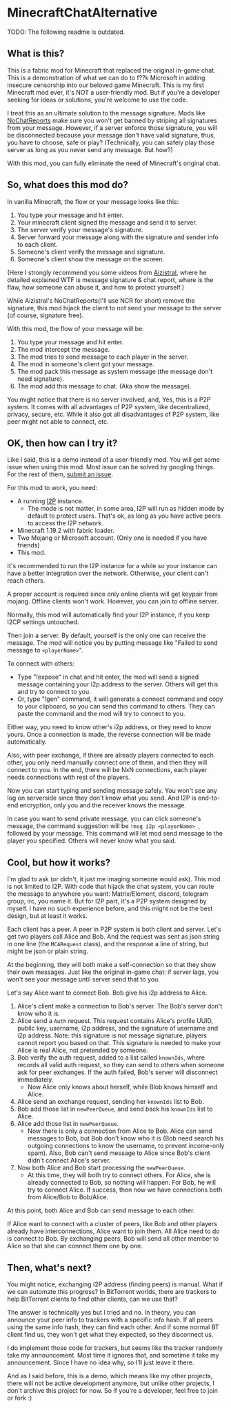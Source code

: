 # MinecraftChatAlternative

TODO: The following readme is outdated.

## What is this?

This is a fabric mod for Minecraft that replaced the original in-game chat. This is a demonstration of what we can do to f??k Microsoft in adding insecure censorship into our beloved game Minecraft. This is my first Minecraft mod ever, it's NOT a user-friendly mod. But if you're a developer seeking for ideas or solutions, you're welcome to use the code.

I treat this as an ultimate solution to the message signature. Mods like [NoChatReports](https://github.com/Aizistral-Studios/No-Chat-Reports) make sure you won't get banned by striping all signatures from your message. However, if a server enforce those signature, you will be disconnected because your message don't have valid signature, thus, you have to choose, safe or play? (Technically, you can safely play those server as long as you never send any message. But how?)

With this mod, you can fully eliminate the need of Minecraft's original chat.

## So, what does this mod do?

In vanilla Minecraft, the flow or your message looks like this:

1. You type your message and hit enter.
2. Your minecraft client signed the message and send it to server.
3. The server verify your message's signature.
4. Server forward your message along with the signature and sender info to each client.
5. Someone's client verify the message and signature.
6. Someone's client show the message on the screen.

(Here I strongly recommend you some videos from [Aizistral](https://www.youtube.com/c/Aizistral), where he detailed explained WTF is message signature & chat report, where is the flaw, how someone can abuse it, and how to protect yourself.)

While Aizistral's NoChatReports(I'll use NCR for short) remove the signature, this mod hijack the client to not send your message to the server (of course, signature free).

With this mod, the flow of your message will be:

1. You type your message and hit enter.
2. The mod intercept the message.
3. The mod tries to send message to each player in the server.
4. The mod in someone's client got your message.
5. The mod pack this message as system message (the message don't need signature).
6. The mod add this message to chat. (Aka show the message).

You might notice that there is no server involved, and, Yes, this is a P2P system. It comes with all advantages of P2P system, like decentralized, privacy, secure, etc. While it also got all disadvantages of P2P system, like peer might not able to connect, etc.

## OK, then how can I try it?

Like I said, this is a demo instead of a user-friendly mod. You will get some issue when using this mod. Most issue can be solved by googling things. For the rest of them, [submit an issue](https://github.com/hurui200320/MinecraftChatAlternative/issues).

For this mod to work, you need:

+ A running [I2P](https://geti2p.net/) instance.
  + The mode is not matter, in some area, I2P will run as hidden mode by default to protect users. That's ok, as long as you have active peers to access the I2P network.
+ Minecraft 1.19.2 with fabric loader.
+ Two Mojang or Microsoft account. (Only one is needed if you have friends)
+ This mod.

It's recommended to run the I2P instance for a while so your instance can have a better integration over the network. Otherwise, your client can't reach others.

A proper account is required since only online clients will get keypair from mojang. Offline clients won't work. However, you can join to offline server.

Normally, this mod will automatically find your I2P instance, if you keep I2CP settings untouched.

Then join a server. By default, yourself is the only one can receive the message. The mod will notice you by putting message like "Failed to send message to `<playerName>`".

To connect with others:

+ Type "!expose" in chat and hit enter, the mod will send a signed message containing your i2p address to the server. Others will get this and try to connect to you.
+ Or, type "!gen" command, it will generate a connect command and copy to your clipboard, so you can send this command to others. They can paste the command and the mod will try to connect to you.

Either way, you need to know other's i2p address, or they need to know yours. Once a connection is made, the reverse connection will be made automatically.

Also, with peer exchange, if there are already players connected to each other, you only need manually connect one of them, and then they will connect to you. In the end, there will be NxN connections, each player needs connections with rest of the players.

Now you can start typing and sending message safely. You won't see any log on serverside since they don't know what you send. And I2P is end-to-end encryption, only you and the receiver knows the message.

In case you want to send private message, you can click someone's message, the command suggestion will be `!msg i2p <playerName> `, followed by your message. This command will let mod send message to the player you specified. Others will never know what you said.

## Cool, but how it works?

I'm glad to ask (or didn't, it just me imaging someone would ask). This mod is not limited to I2P. With code that hijack the chat system, you can route the message to anywhere you want: Matrix/Element, discord, telegram group, irc, you name it. But for I2P part, it's a P2P system designed by myself. I have no such experience before, and this might not be the best design, but at least it works.

Each client has a peer. A peer in P2P system is both client and server. Let's get two players call Alice and Bob. And the request was sent as json string in one line (the `MCARequest` class), and the response a line of string, but might be json or plain string. 

At the beginning, they will both make a self-connection so that they show their own messages. Just like the original in-game chat: if server lags, you won't see your message until server send that to you.

Let's say Alice want to connect Bob. Bob give his i2p address to Alice.
1. Alice's client make a connection to Bob's server. The Bob's server don't know who it is.
2. Alice send a `Auth` request. This request contains Alice's profile UUID, public key, username, i2p address, and the signature of username and i2p address. Note: this signature is not message signature, players cannot report you based on that. This signature is needed to make your Alice is real Alice, not pretended by someone.
3. Bob verify the auth request, added to a list called `knownIds`, where records all valid auth request, so they can send to others when someone ask for peer exchanges. If the auth failed, Bob's server will disconnect immediately.
   + Now Alice only knows about herself, while Blob knows himself and Alice.
4. Alice send an exchange request, sending her `knownIds` list to Bob.
5. Bob add those list in `newPeerQueue`, and send back his `knownIds` list to Alice.
6. Alice add those list in `newPeerQueue`.
   + Now there is only a connection from Alice to Bob. Alice can send messages to Bob, but Bob don't know who it is (Bob need search his outgoing connections to know the username, to prevent income-only spam). Also, Bob can't send message to Alice since Bob's client didn't connect Alice's server.
7. Now both Alice and Bob start processing the `newPeerQueue`.
   + At this time, they will both try to connect others. For Alice, she is already connected to Bob, so nothing will happen. For Bob, he will try to connect Alice. If success, then now we have connections both from Alice/Bob to Bob/Alice.

At this point, both Alice and Bob can send message to each other.

If Alice want to connect with a cluster of peers, like Bob and other players already have interconnections, Alice want to join them. All Alice need to do is connect to Bob. By exchanging peers, Bob will send all other member to Alice so that she can connect them one by one.

## Then, what's next?

You might notice, exchanging I2P address (finding peers) is manual. What if we can automate this progress? In BitTorrent worlds, there are trackers to help BitTorrent clients to find other clients, can we use that?

The answer is technically yes but I tried and no. In theory, you can announce your peer info to trackers with a specific info hash. If all peers using the same info hash, they can find each other. And if some normal BT client find us, they won't get what they expected, so they disconnect us.

I do implement those code for trackers, but seems like the tracker randomly take my announcement. Most time it ignores that, and sometime it take my announcement. Since I have no idea why, so I'll just leave it there.

And as I said before, this is a demo, which means like my other projects, there will not be active development anymore, but unlike other projects, I don't archive this project for now. So if you're a developer, feel free to join or fork :)
